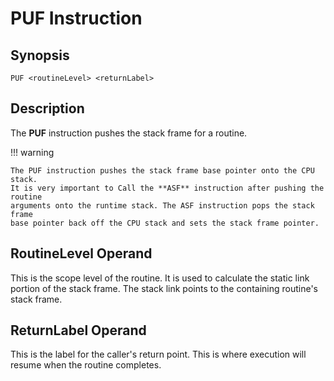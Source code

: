 # PUF Instruction

## Synopsis

```
PUF <routineLevel> <returnLabel>
```

## Description

The **PUF** instruction pushes the stack frame for a routine.

!!! warning

    The PUF instruction pushes the stack frame base pointer onto the CPU stack.
    It is very important to Call the **ASF** instruction after pushing the routine
    arguments onto the runtime stack. The ASF instruction pops the stack frame
    base pointer back off the CPU stack and sets the stack frame pointer.

## RoutineLevel Operand

This is the scope level of the routine. It is used to calculate the
static link portion of the stack frame. The stack link points to the
containing routine's stack frame.

## ReturnLabel Operand

This is the label for the caller's return point. This is where execution
will resume when the routine completes.

